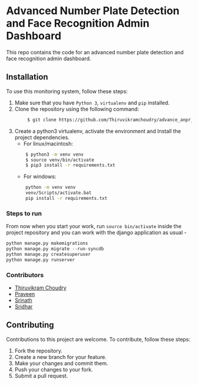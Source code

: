 # Advanced Number Plate Detection and Face Recognition Admin Dashboard

This repo contains the code for an advanced number plate detection and face recognition admin dashboard.

## Installation
To use this monitoring system, follow these steps:
1. Make sure that you have `Python 3`, `virtualenv` and `pip` installed.     
2. Clone the repository using the following command:
```bash
        $ git clone https://github.com/Thiruvikramchoudry/advance_anpr_system_interface
 ```
 3. Create a python3 virtualenv, activate the environment and Install the project dependencies.  
    - For linux/macintosh:
    ```bash
        $ python3 -m venv venv
        $ source venv/bin/activate
        $ pip3 install -r requirements.txt
    ```   
    - For windows:
    ```bash
        python -m venv venv
        venv/Scripts/activate.bat
        pip install -r requirements.txt
    ```
### Steps to run
From now when you start your work, run ``source bin/activate`` inside the project repository and you can work with the django application as usual - 

```python
python manage.py makemigrations
python manage.py migrate --run-syncdb
python manage.py createsuperuser
python manage.py runserver
```

### Contributors
* [Thiruvikram Choudry](https://github.com/Thiruvikramchoudry)
* [Praveen](https://github.com/Praveen-18)  
* [Srinath](https://github.com/srinath0307)
* [Sridhar](https://github.com/srid20ad047)
## Contributing
Contributions to this project are welcome. To contribute, follow these steps:

1. Fork the repository.
2. Create a new branch for your feature.
3. Make your changes and commit them.
4. Push your changes to your fork.
5. Submit a pull request.

